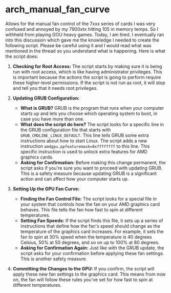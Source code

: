 # arch_manual_fan_curve
Allows for the manual fan control of the 7xxx series of cards
I was very confused and annoyed by my 7900xtx hitting 105 in memory temps. So I withheld from playing GOU heavy games. Today, I am tired. 
I eventually ran into this discussion which gave me the knowledge I needed to create the following script. Please be careful using it and
I would read what was mentioned in the thread so you understand what is happening. Here is what the script does:

1. **Checking for Root Access:**
   The script starts by making sure it is being run with root access, which is like having administrator privileges. This is important because the actions the script is going to perform require these higher-level permissions. If the script is not run as root, it will stop and tell you that it needs root privileges.

2. **Updating GRUB Configuration:**
   - **What is GRUB?** GRUB is the program that runs when your computer starts up and lets you choose which operating system to boot, in case you have more than one.
   - **What does the script do here?** The script looks for a specific line in the GRUB configuration file that starts with `GRUB_CMDLINE_LINUX_DEFAULT`. This line tells GRUB some extra instructions about how to start Linux. The script adds a new instruction `amdgpu.ppfeaturemask=0xffffffff` to this line. This specific instruction is used to unlock extra features for AMD graphics cards.
   - **Asking for Confirmation:** Before making this change permanent, the script asks if you're sure you want to proceed with updating GRUB. This is a safety measure because updating GRUB is a significant action and can affect how your computer starts up.

3. **Setting Up the GPU Fan Curve:**
   - **Finding the Fan Control File:** The script looks for a special file in your system that controls how the fan on your AMD graphics card behaves. This file tells the fan how fast to spin at different temperatures.
   - **Setting Fan Speeds:** If the script finds this file, it sets up a series of instructions that define how the fan's speed should change as the temperature of the graphics card increases. For example, it sets the fan to spin at 30% speed when the temperature is 40 degrees Celsius, 50% at 50 degrees, and so on up to 100% at 80 degrees.
   - **Asking for Confirmation Again:** Just like with the GRUB update, the script asks for your confirmation before applying these fan settings. This is another safety measure.

4. **Committing the Changes to the GPU:**
   If you confirm, the script will apply these new fan settings to the graphics card. This means from now on, the fan will follow these rules you've set for how fast to spin at different temperatures.
